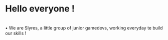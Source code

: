 <!DOCTYPE>
<h1>Hello everyone !</h1>
<body>
  <div style="white-space:pre-line;">
    <p1>• We are Slyres, a little group of junior gamedevs, working everyday te build our skills !</p1>
  </div>
</body>
